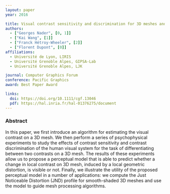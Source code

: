 ```yaml
---
layout: paper
year: 2016

title: Visual contrast sensitivity and discrimination for 3D meshes and their applications
authors:
  - ["Georges Nader", [0, 1]]
  - ["Kai Wang", [1]]
  - ["Franck Hétroy-Wheeler", [2]]
  - ["Florent Dupont", [0]]
affiliations:
  - Université de Lyon, LIRIS
  - Université Grenoble Alpes, GIPSA-Lab
  - Université Grenoble Alpes, LJK

journal: Computer Graphics Forum
conference: Pacific Graphics
award: Best Paper Award

links:
  doi: https://doi.org/10.1111/cgf.13046
  pdf: https://hal.inria.fr/hal-01376275/document
---
```


### Abstract

In this paper, we first introduce an algorithm for estimating the visual contrast on a 3D mesh. We then perform a series of psychophysical experiments to study the effects of contrast sensitivity and contrast discrimination of the human visual system for the task of differentiating between two contrasts on a 3D mesh. The results of these experiments allow us to propose a perceptual model that is able to predict whether a change in local contrast on 3D mesh, induced by a local geometric distortion, is visible or not. Finally, we illustrate the utility of the proposed perceptual model in a number of applications: we compute the Just Noticeable Distortion (JND) profile for smooth-shaded 3D meshes and use the model to guide mesh processing algorithms.
